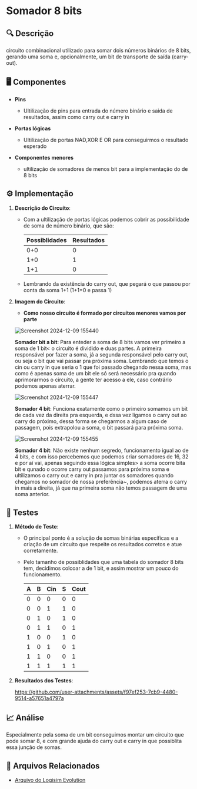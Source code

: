 # Somador 8 bits

## 🔍 Descrição

circuito combinacional utilizado para somar dois números binários de 8 bits, gerando uma soma e, opcionalmente, um bit de transporte de saída (carry-out).

## 🖥️ Componentes

- **Pins**

   - Ultilização de pins para entrada do número binário e saida de resultados, assim como carry out e carry in 
   
- **Portas lógicas**

   - Ultilização de portas NAD,XOR E OR para conseguirmos o resultado esperado
   
- **Componentes menores**

   - ultilização de somadores de menos bit para a implementação do de 8 bits

## ⚙️ Implementação

1. **Descrição do Circuito**:

   - Com a ultilização de portas lógicas podemos cobrir as possibilidade de soma de número binário, que são:
     
     |Possiblidades|Resultados|
     |-------------|----------|
     |0+0|0|
     |1+0|1|
     |1+1|0|

   - Lembrando da existência do carry out, que pegará o que passou por conta da soma  1+1 (1+1=0 e passa 1)


2. **Imagem do Circuito**:

   - **Como nosso circuito é formado por circuitos menores vamos por parte**
   
    ![Screenshot 2024-12-09 155440](https://github.com/user-attachments/assets/469bd7f1-ce93-4bf0-a754-3bc4483ee2b8)

   **Somador bit a bit**: Para enteder a soma de 8 bits vamos ver primeiro a soma de 1 bit< o circuito é dividido e duas partes. A primeira responsável por fazer a soma, já a segunda responsável pelo carry out, ou    seja o bit que vai passar pra próxima soma. Lembrando que temos o cin ou carry in que seria o 1 que foi passado chegando nessa soma, mas como é apenas soma de um bit
   ele só será necessário pra quando aprimorarmos o circuito, a gente ter acesso a ele, caso contrário podemos apenas aterrar.
   
    ![Screenshot 2024-12-09 155447](https://github.com/user-attachments/assets/3ff0f315-3aaf-4f82-ab9b-c6b55240df9a)

   **Somador 4 bit**: Funciona exatamente como o primeiro somamos um bit de cada vez da direita pra esquerda, e dssa vez ligamos o carry out ao carry do próximo, dessa forma se chegarmos a algum caso de passagem, pois extrapolou a soma, o bit passará para próxima soma.
    
    ![Screenshot 2024-12-09 155455](https://github.com/user-attachments/assets/b44bb412-d2fc-4e18-b9f4-1ea6b64f3370)

   **Somador 4 bit**: Não existe nenhum segredo, funcionamento igual ao de 4 bits, e com isso percebemos que podemos criar somadores de 16, 32 e por aí vai, apenas seguindo essa lógica simples> a soma ocorre bita bit e qunado o ocorre carry out passamos para próxima soma e ultilizamos o carry out e carry in pra juntar os somadores quando chegamos no somador de nossa preferência~, podemos aterra o carry in mais a direita, já que na primeira soma não temos passagem de uma soma anterior. 

## 🔬 Testes

1. **Método de Teste**:

   - O principal ponto é a solução de somas binárias específicas e a criação de um circuito que respeite os resultados corretos e atue corretamente.
   - Pelo tamanho de possiblidades que uma tabela do somador 8 bits tem, decidimos colcoar a de 1 bit, e assim mostrar um pouco do funcionamento.
     
     
      | A | B | Cin | S | Cout |
      |---|---|-----|---|------|
      | 0 | 0 |  0  | 0 |  0   |
      | 0 | 0 |  1  | 1 |  0   |
      | 0 | 1 |  0  | 1 |  0   |
      | 0 | 1 |  1  | 0 |  1   |
      | 1 | 0 |  0  | 1 |  0   |
      | 1 | 0 |  1  | 0 |  1   |
      | 1 | 1 |  0  | 0 |  1   |
      | 1 | 1 |  1  | 1 |  1   |

   
3. **Resultados dos Testes**:
   
   https://github.com/user-attachments/assets/f97ef253-7cb9-4480-9514-a57651a4797a

## 📈 Análise

Especialmente pela soma de um bit conseguimos montar um circuito que pode somar 8, e com grande ajuda do carry out e carry in que possiblita essa junção de somas.

## 📂 Arquivos Relacionados

- [Arquivo do Logisim Evolution](../src/somador-8-bits.circ)

